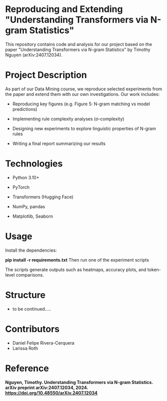 # Reproducing and Extending "Understanding Transformers via N-gram Statistics"
This repository contains code and analysis for our project based on the paper
"Understanding Transformers via N-gram Statistics" by Timothy Nguyen
(arXiv:2407.12034).

# Project Description
As part of our Data Mining course, we reproduce selected experiments from the paper and extend them with our own investigations. Our work includes:

- Reproducing key figures (e.g. Figure 5: N-gram matching vs model predictions)

- Implementing rule complexity analyses (σ-complexity)

- Designing new experiments to explore linguistic properties of N-gram rules

- Writing a final report summarizing our results

# Technologies
* Python 3.10+

* PyTorch

* Transformers (Hugging Face)

* NumPy, pandas

* Matplotlib, Seaborn

# Usage
Install the dependencies:

**pip install -r requirements.txt**
Then run one of the experiment scripts

The scripts generate outputs such as heatmaps, accuracy plots, and token-level comparisons.

# Structure
- to be continued.....

# Contributors
* Daniel Felipe Rivera-Cerquera
* Larissa Roth

# Reference
**Nguyen, Timothy. Understanding Transformers via N-gram Statistics. arXiv preprint arXiv:2407.12034, 2024.
https://doi.org/10.48550/arXiv.2407.12034**
